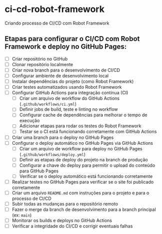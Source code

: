 # ci-cd-robot-framework

Criando processo de CI/CD com Robot Framework

## Etapas para configurar o CI/CD com Robot Framework e deploy no GitHub Pages:

- [ ] Criar repositório no GitHub
- [ ] Clonar repositório localmente
- [ ] Criar nova branch para o desenvolvimento de CI/CD
- [ ] Configurar ambiente de desenvolvimento local
- [ ] Instalar dependências do projeto (como Robot Framework)
- [ ] Criar testes automatizados usando Robot Framework
- [ ] Configurar GitHub Actions para integração contínua (CI)
    - [ ] Criar um arquivo de workflow do GitHub Actions (`.github/workflows/ci.yml`)
    - [ ] Definir jobs de build, teste e linting no workflow
    - [ ] Configurar cache de dependências para melhorar o tempo de execução
    - [ ] Adicionar etapas para rodar os testes do Robot Framework
    - [ ] Testar se o CI está funcionando corretamente com GitHub Actions
- [ ] Criar uma branch para o deploy no GitHub Pages
- [ ] Configurar o deploy automático no GitHub Pages via GitHub Actions
    - [ ] Criar um arquivo de workflow para deploy no GitHub Pages (`.github/workflows/deploy.yml`)
    - [ ] Definir as etapas de deploy do projeto na branch de produção
    - [ ] Configurar a chave do deploy para permitir o upload do conteúdo para GitHub Pages
    - [ ] Verificar se o deploy automático está funcionando corretamente
- [ ] Realizar testes no GitHub Pages para verificar se o site foi publicado corretamente
- [ ] Criar um arquivo `README.md` com instruções para o projeto e para o processo de CI/CD
- [ ] Subir todas as mudanças para o repositório remoto
- [ ] Fazer o merge da branch de desenvolvimento para a branch principal (ex: `main`)
- [ ] Monitorar os builds e deploys no GitHub Actions
- [ ] Verificar a integridade do CI/CD e corrigir eventuais falhas
